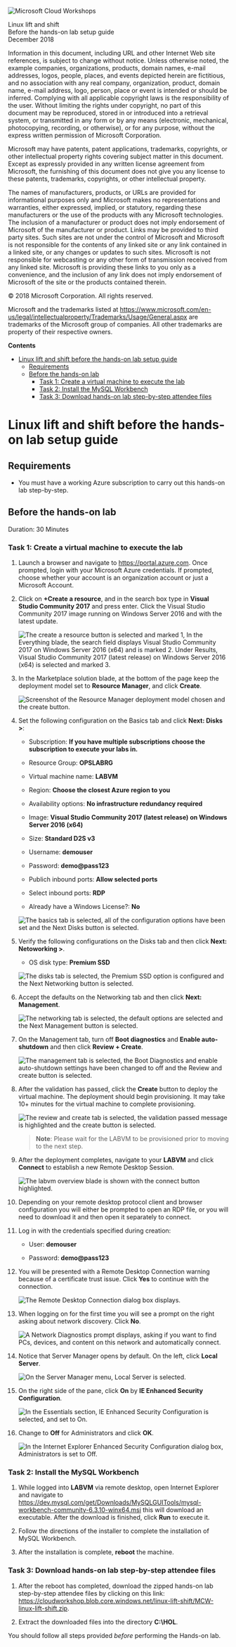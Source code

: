 
![](https://github.com/Microsoft/MCW-Template-Cloud-Workshop/raw/master/Media/ms-cloud-workshop.png "Microsoft Cloud Workshops")

<div class="MCWHeader1">
Linux lift and shift
</div>

<div class="MCWHeader2">
Before the hands-on lab setup guide
</div>

<div class="MCWHeader3">
December 2018
</div>


Information in this document, including URL and other Internet Web site references, is subject to change without notice. Unless otherwise noted, the example companies, organizations, products, domain names, e-mail addresses, logos, people, places, and events depicted herein are fictitious, and no association with any real company, organization, product, domain name, e-mail address, logo, person, place or event is intended or should be inferred. Complying with all applicable copyright laws is the responsibility of the user. Without limiting the rights under copyright, no part of this document may be reproduced, stored in or introduced into a retrieval system, or transmitted in any form or by any means (electronic, mechanical, photocopying, recording, or otherwise), or for any purpose, without the express written permission of Microsoft Corporation.

Microsoft may have patents, patent applications, trademarks, copyrights, or other intellectual property rights covering subject matter in this document. Except as expressly provided in any written license agreement from Microsoft, the furnishing of this document does not give you any license to these patents, trademarks, copyrights, or other intellectual property.

The names of manufacturers, products, or URLs are provided for informational purposes only and Microsoft makes no representations and warranties, either expressed, implied, or statutory, regarding these manufacturers or the use of the products with any Microsoft technologies. The inclusion of a manufacturer or product does not imply endorsement of Microsoft of the manufacturer or product. Links may be provided to third party sites. Such sites are not under the control of Microsoft and Microsoft is not responsible for the contents of any linked site or any link contained in a linked site, or any changes or updates to such sites. Microsoft is not responsible for webcasting or any other form of transmission received from any linked site. Microsoft is providing these links to you only as a convenience, and the inclusion of any link does not imply endorsement of Microsoft of the site or the products contained therein.

© 2018 Microsoft Corporation. All rights reserved.

Microsoft and the trademarks listed at <https://www.microsoft.com/en-us/legal/intellectualproperty/Trademarks/Usage/General.aspx> are trademarks of the Microsoft group of companies. All other trademarks are property of their respective owners.

**Contents**

<!-- TOC -->

- [Linux lift and shift before the hands-on lab setup guide](#linux-lift-and-shift-before-the-hands-on-lab-setup-guide)
  - [Requirements](#requirements)
  - [Before the hands-on lab](#before-the-hands-on-lab)
    - [Task 1: Create a virtual machine to execute the lab](#task-1-create-a-virtual-machine-to-execute-the-lab)
    - [Task 2: Install the MySQL Workbench](#task-2-install-the-mysql-workbench)
    - [Task 3: Download hands-on lab step-by-step attendee files](#task-3-download-hands-on-lab-step-by-step-attendee-files)

<!-- /TOC -->

# Linux lift and shift before the hands-on lab setup guide

## Requirements

- You must have a working Azure subscription to carry out this hands-on lab step-by-step.

## Before the hands-on lab

Duration: 30 Minutes

### Task 1: Create a virtual machine to execute the lab

1.  Launch a browser and navigate to <https://portal.azure.com>. Once prompted, login with your Microsoft Azure credentials. If prompted, choose whether your account is an organization account or just a Microsoft Account.

2.  Click on **+Create a resource**, and in the search box type in **Visual Studio Community 2017** and press enter. Click the Visual Studio Community 2017 image running on Windows Server 2016 and with the latest update.

    ![The create a resource button is selected and marked 1, In the Everything blade, the search field displays Visual Studio Community 2017 on Windows Server 2016 (x64) and is marked 2. Under Results, Visual Studio Community 2017 (latest release) on Windows Server 2016 (x64) is selected and marked 3.](images/Setup/2018-12-21-17-04-11.png "Everything blade")

3.  In the Marketplace solution blade, at the bottom of the page keep the deployment model set to **Resource Manager**, and click **Create**.

    ![Screenshot of the Resource Manager deployment model chosen and the create button.](images/Setup/2018-12-21-17-06-40.png "Select the deployment model")

4.  Set the following configuration on the Basics tab and click **Next: Disks >**:

    -   Subscription: **If you have multiple subscriptions choose the subscription to execute your labs in.**

    -   Resource Group: **OPSLABRG**

    -   Virtual machine name: **LABVM**

    -   Region: **Choose the closest Azure region to you**

    -   Availability options: **No infrastructure redundancy required**

    -   Image: **Visual Studio Community 2017 (latest release) on Windows Server 2016 (x64)**

    -   Size: **Standard D2S v3**

    -   Username: **demouser**

    -   Password: **demo\@pass123**

    -   Publich inbound ports: **Allow selected ports**

    -   Select inbound ports: **RDP**

    -   Already have a Windows License?: **No**

    ![The basics tab is selected, all of the configuration options have been set and the Next Disks button is selected.](images/Setup/2018-12-21-17-16-55.png "Create a virtual machine - Basics tab")

5.  Verify the following configurations on the Disks tab and then click **Next: Netoworking >**.

    -   OS disk type: **Premium SSD**

    ![The disks tab is selected, the Premium SSD option is configured and the Next Networking button is selected.](images/Setup/2018-12-21-17-19-09.png "Create a virtual machine - Disks tab")

6.  Accept the defaults on the Networking tab and then click **Next: Management**.

    ![The networking tab is selected, the default options are selected and the Next Management button is selected.](images/Setup/2018-12-21-17-23-33.png "Create a virtual machine - Networking tab")

7.  On the Management tab, turn off **Boot diagnostics** and **Enable auto-shutdown** and then click **Review + Create**.

    ![The management tab is selected, the Boot Diagnostics and enable auto-shutdown settings have been changed to off and the Review and create button is selected.](images/Setup/2018-12-21-17-25-57.png "Create a virtual machine - Networking tab")

8.  After the validation has passed, click the **Create** button to deploy the virtual machine. The deployment should begin provisioning. It may take 10+ minutes for the virtual machine to complete provisioning.

    ![The review and create tab is selected, the validation passed message is highlighted and the create button is selected.](images/Setup/2018-12-21-17-30-18.png "Create a virtual machine - Review and create tab")

    >**Note**: Please wait for the LABVM to be provisioned prior to moving to the next step.

9.  After the deployment completes, navigate to your **LABVM** and click **Connect** to establish a new Remote Desktop Session.

    ![The labvm overview blade is shown with the connect button highlighted.](images/Setup/2018-12-21-17-44-00.png "LABVM connect button")

10. Depending on your remote desktop protocol client and browser configuration you will either be prompted to open an RDP file, or you will need to download it and then open it separately to connect.

11. Log in with the credentials specified during creation:

    -   User: **demouser**

    -   Password: **demo\@pass123**

12. You will be presented with a Remote Desktop Connection warning because of a certificate trust issue. Click **Yes** to continue with the connection.

    ![The Remote Desktop Connection dialog box displays.](images/Setup/image14.png "Remote Desktop Connection dialog box")

13. When logging on for the first time you will see a prompt on the right asking about network discovery. Click **No**.

    ![A Network Diagnostics prompt displays, asking if you want to find PCs, devices, and content on this network and automatically connect.](images/Setup/image15.png "Network Diagnostics prompt")

14. Notice that Server Manager opens by default. On the left, click **Local Server**.

    ![On the Server Manager menu, Local Server is selected.](images/Setup/image16.png "Server Manager menu")

15. On the right side of the pane, click **On** by **IE Enhanced Security Configuration**.

    ![In the Essentials section, IE Enhanced Security Configuration is selected, and set to On.](images/Setup/image17.png "Essentials section")

16. Change to **Off** for Administrators and click **OK**.

    ![In the Internet Explorer Enhanced Security Configuration dialog box, Administrators is set to Off.](images/Setup/image18.png "Internet Explorer Enhanced Security Configuration dialog box")

### Task 2: Install the MySQL Workbench

1.  While logged into **LABVM** via remote desktop, open Internet Explorer and navigate to <https://dev.mysql.com/get/Downloads/MySQLGUITools/mysql-workbench-community-6.3.10-winx64.msi> this will download an executable. After the download is finished, click **Run** to execute it.

2.  Follow the directions of the installer to complete the installation of MySQL Workbench.

3.  After the installation is complete, **reboot** the machine.

### Task 3: Download hands-on lab step-by-step attendee files

1.  After the reboot has completed, download the zipped hands-on lab step-by-step attendee files by clicking on this link:  
https://cloudworkshop.blob.core.windows.net/linux-lift-shift/MCW-linux-lift-shift.zip.

2.  Extract the downloaded files into the directory **C:\\HOL**.

You should follow all steps provided *before* performing the Hands-on lab.
